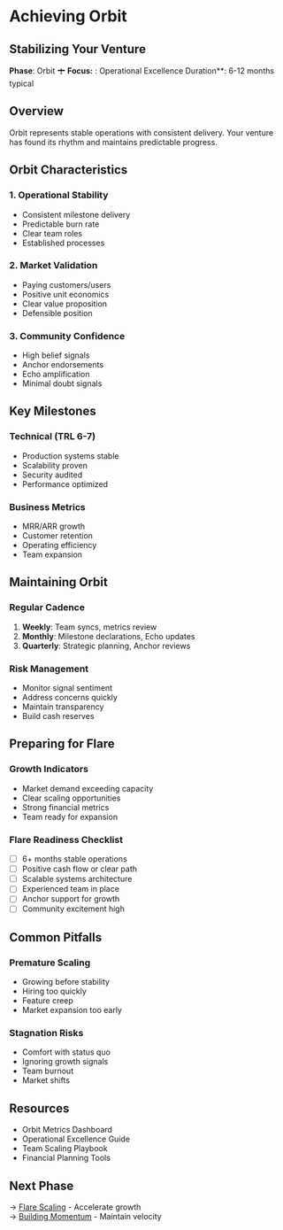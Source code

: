 # Achieving Orbit

## Stabilizing Your Venture

<div class="arena-card" markdown="1">

**Phase**: Orbit 🛨  **Focus:** : Operational Excellence  Duration**: 6-12 months typical</div>

## Overview

Orbit represents stable operations with consistent delivery. Your venture has found its rhythm and maintains predictable progress.

## Orbit Characteristics

### 1. Operational Stability

- Consistent milestone delivery
- Predictable burn rate
- Clear team roles
- Established processes

### 2. Market Validation

- Paying customers/users
- Positive unit economics
- Clear value proposition
- Defensible position

### 3. Community Confidence

- High belief signals
- Anchor endorsements
- Echo amplification
- Minimal doubt signals

## Key Milestones

### Technical (TRL 6-7)

- Production systems stable
- Scalability proven
- Security audited
- Performance optimized

### Business Metrics

- MRR/ARR growth
- Customer retention
- Operating efficiency
- Team expansion

## Maintaining Orbit

### Regular Cadence

1. **Weekly**: Team syncs, metrics review
2. **Monthly**: Milestone declarations, Echo updates
3. **Quarterly**: Strategic planning, Anchor reviews

### Risk Management

- Monitor signal sentiment
- Address concerns quickly
- Maintain transparency
- Build cash reserves

## Preparing for Flare

### Growth Indicators

- Market demand exceeding capacity
- Clear scaling opportunities
- Strong financial metrics
- Team ready for expansion

### Flare Readiness Checklist

- [ ] 6+ months stable operations
- [ ] Positive cash flow or clear path
- [ ] Scalable systems architecture
- [ ] Experienced team in place
- [ ] Anchor support for growth
- [ ] Community excitement high

## Common Pitfalls

### Premature Scaling

- Growing before stability
- Hiring too quickly
- Feature creep
- Market expansion too early

### Stagnation Risks

- Comfort with status quo
- Ignoring growth signals
- Team burnout
- Market shifts

## Resources

- Orbit Metrics Dashboard
- Operational Excellence Guide
- Team Scaling Playbook
- Financial Planning Tools

## Next Phase

→ [Flare Scaling](flare-scaling.md) - Accelerate growth  
→ [Building Momentum](building-momentum.md) - Maintain velocity